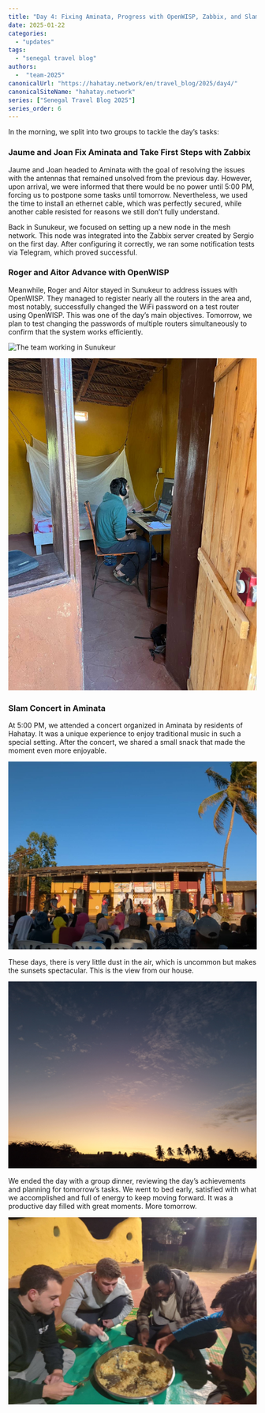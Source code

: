 ```yaml
---
title: "Day 4: Fixing Aminata, Progress with OpenWISP, Zabbix, and Slam Concert"
date: 2025-01-22
categories: 
  - "updates"
tags:
  - "senegal travel blog"
authors:
  -  "team-2025"
canonicalUrl: "https://hahatay.network/en/travel_blog/2025/day4/"
canonicalSiteName: "hahatay.network"
series: ["Senegal Travel Blog 2025"]
series_order: 6
---
```


In the morning, we split into two groups to tackle the day’s tasks:

### Jaume and Joan Fix Aminata and Take First Steps with Zabbix

Jaume and Joan headed to Aminata with the goal of resolving the issues with the antennas that remained unsolved from the previous day. However, upon arrival, we were informed that there would be no power until 5:00 PM, forcing us to postpone some tasks until tomorrow. Nevertheless, we used the time to install an ethernet cable, which was perfectly secured, while another cable resisted for reasons we still don’t fully understand.

Back in Sunukeur, we focused on setting up a new node in the mesh network. This node was integrated into the Zabbix server created by Sergio on the first day. After configuring it correctly, we ran some notification tests via Telegram, which proved successful.

### Roger and Aitor Advance with OpenWISP

Meanwhile, Roger and Aitor stayed in Sunukeur to address issues with OpenWISP. They managed to register nearly all the routers in the area and, most notably, successfully changed the WiFi password on a test router using OpenWISP. This was one of the day’s main objectives. Tomorrow, we plan to test changing the passwords of multiple routers simultaneously to confirm that the system works efficiently.

![The team working in Sunukeur](images/oficina_de_la_mañana_del_equipo.jpg "The team working in Sunukeur")

![Sergio working](images/sergio_oficina.jpg "Sergio has been working all week and will be more present next week")

### Slam Concert in Aminata

At 5:00 PM, we attended a concert organized in Aminata by residents of Hahatay. It was a unique experience to enjoy traditional music in such a special setting. After the concert, we shared a small snack that made the moment even more enjoyable.

![Slam concert in Aminata](images/slam.jpeg "Slam concert in Aminata")

These days, there is very little dust in the air, which is uncommon but makes the sunsets spectacular. This is the view from our house.

![Sunset in Sunukeur](images/atardecer.jpg "Sunset in Sunukeur")

We ended the day with a group dinner, reviewing the day’s achievements and planning for tomorrow’s tasks. We went to bed early, satisfied with what we accomplished and full of energy to keep moving forward. It was a productive day filled with great moments. More tomorrow.

![Dinner in Sunukeur](images/cena.jpeg "Dinner in Sunukeur. From left to right: Aitor, Joan, Yuzu, and Jaume")

